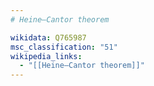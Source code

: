 ```yaml
---
# Heine–Cantor theorem

wikidata: Q765987
msc_classification: "51"
wikipedia_links:
  - "[[Heine–Cantor theorem]]"
---
```

